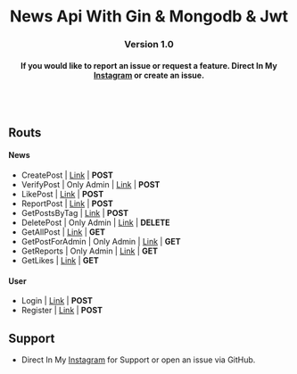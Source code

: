 <p align="center">
  <h1 align="center">
      News Api With Gin & Mongodb & Jwt
  </h1>
  <h3 align="center">
     Version 1.0
  </h3>
  <h4 align="center">
      If you would like to report an issue or request a feature. Direct In My <a href="https://instagram.com/nima._.ism">Instagram</a> or create an issue.
  </h4>
</p>

<br/>
<br/>


## Routs

#### News
* CreatePost | [Link](http://localhost:8080/api/v1/CreatePost/) | **POST**
* VerifyPost | Only Admin | [Link](http://localhost:8080/api/v1/VerifyPost/) | **POST**
* LikePost   | [Link](http://localhost:8080/api/v1/LikePost/) | **POST**
* ReportPost | [Link](http://localhost:8080/api/v1/ReportPost/) | **POST**
* GetPostsByTag | [Link](http://localhost:8080/api/v1/GetPostsByTag/) | **POST**
* DeletePost | Only Admin | [Link](http://localhost:8080/api/v1/DeletePost/) | **DELETE**
* GetAllPost | [Link](http://localhost:8080/api/v1/GetAllPost/) | **GET**
* GetPostForAdmin | Only Admin | [Link](http://localhost:8080/api/v1/GetPostForAdmin/) | **GET**
* GetReports | Only Admin | [Link](http://localhost:8080/api/v1/GetReports/) | **GET**
* GetLikes | [Link](http://localhost:8080/api/v1/GetLikes/) | **GET**

#### User
* Login | [Link](http://localhost:8080/api/v1/LikePost/) | **POST**
* Register | [Link](http://localhost:8080/account/v1/Register/) | **POST**


## Support
* Direct In My [Instagram](https://instagram.com/nima._.ism) for Support or open an issue via GitHub.
